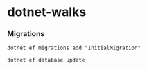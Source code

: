 # dotnet-walks


### Migrations

```
dotnet ef migrations add "InitialMigration"

dotnet ef database update
```
